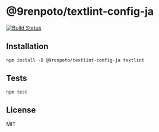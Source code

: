 # @9renpoto/textlint-config-ja

[![Build Status](https://travis-ci.org/9renpoto/config.svg?branch=master)](https://travis-ci.org/9renpoto/config)

## Installation

    npm install -D @9renpoto/textlint-config-ja textlint

## Tests

    npm test

## License

MIT
